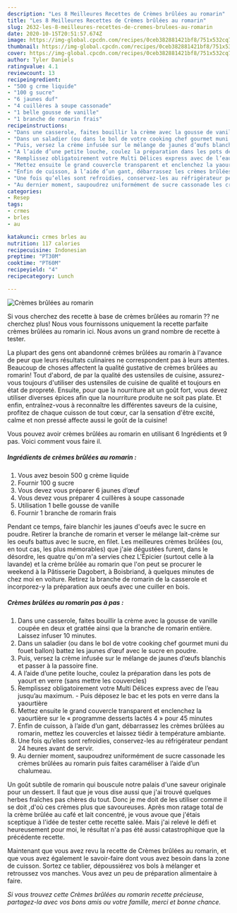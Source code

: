 ```yaml
---
description: "Les 8 Meilleures Recettes de Crèmes brûlées au romarin"
title: "Les 8 Meilleures Recettes de Crèmes brûlées au romarin"
slug: 2632-les-8-meilleures-recettes-de-cremes-brulees-au-romarin
date: 2020-10-15T20:51:57.674Z
image: https://img-global.cpcdn.com/recipes/0ceb382881421bf8/751x532cq70/cremes-brulees-au-romarin-photo-principale-de-la-recette.jpg
thumbnail: https://img-global.cpcdn.com/recipes/0ceb382881421bf8/751x532cq70/cremes-brulees-au-romarin-photo-principale-de-la-recette.jpg
cover: https://img-global.cpcdn.com/recipes/0ceb382881421bf8/751x532cq70/cremes-brulees-au-romarin-photo-principale-de-la-recette.jpg
author: Tyler Daniels
ratingvalue: 4.1
reviewcount: 13
recipeingredient:
- "500 g crme liquide"
- "100 g sucre"
- "6 jaunes duf"
- "4 cuillères à soupe cassonade"
- "1 belle gousse de vanille"
- "1 branche de romarin frais"
recipeinstructions:
- "Dans une casserole, faites bouillir la crème avec la gousse de vanille coupée en deux et grattée ainsi que la branche de romarin entière. Laissez infuser 10 minutes."
- "Dans un saladier (ou dans le bol de votre cooking chef gourmet muni du fouet ballon) battez les jaunes d’œuf avec le sucre en poudre."
- "Puis, versez la crème infusée sur le mélange de jaunes d’œufs blanchis et passer à la passoire fine."
- "A l’aide d’une petite louche, coulez la préparation dans les pots de yaourt en verre (sans mettre les couvercles)"
- "Remplissez obligatoirement votre Multi Délices express avec de l’eau jusqu’au maximum. Puis déposez le bac et les pots en verre dans la yaourtière"
- "Mettez ensuite le grand couvercle transparent et enclenchez la yaourtière sur le « programme desserts lactés 4 » pour 45 minutes"
- "Enfin de cuisson, à l’aide d’un gant, débarrassez les crèmes brûlées au romarin, mettez les couvercles et laissez tiédir à température ambiante."
- "Une fois qu’elles sont refroidies, conservez-les au réfrigérateur pendant 24 heures avant de servir."
- "Au dernier moment, saupoudrez uniformément de sucre cassonade les crèmes brûlées au romarin puis faites caraméliser à l’aide d’un chalumeau."
categories:
- Resep
tags:
- crmes
- brles
- au

katakunci: crmes brles au 
nutrition: 117 calories
recipecuisine: Indonesian
preptime: "PT30M"
cooktime: "PT60M"
recipeyield: "4"
recipecategory: Lunch

---
```



![Crèmes brûlées au romarin](https://img-global.cpcdn.com/recipes/0ceb382881421bf8/751x532cq70/cremes-brulees-au-romarin-photo-principale-de-la-recette.jpg)

Si vous cherchez des recette à base de crèmes brûlées au romarin ?? ne cherchez plus! Nous vous fournissons uniquement la recette parfaite crèmes brûlées au romarin ici. Nous avons un grand nombre de recette à tester.

La plupart des gens ont abandonné crèmes brûlées au romarin à l'avance de peur que leurs résultats culinaires ne correspondent pas à leurs attentes. Beaucoup de choses affectent la qualité gustative de crèmes brûlées au romarin! Tout d'abord, de par la qualité des ustensiles de cuisine, assurez-vous toujours d'utiliser des ustensiles de cuisine de qualité et toujours en état de propreté. Ensuite, pour que la nourriture ait un goût fort, vous devez utiliser diverses épices afin que la nourriture produite ne soit pas plate. Et enfin, entraînez-vous à reconnaître les différentes saveurs de la cuisine, profitez de chaque cuisson de tout cœur, car la sensation d'être excité, calme et non pressé affecte aussi le goût de la cuisine!

<!--inarticleads1-->

Vous pouvez avoir crèmes brûlées au romarin en utilisant 6 Ingrédients et 9 pas. Voici comment vous faire il.

##### Ingrédients de crèmes brûlées au romarin :

1. Vous avez besoin 500 g crème liquide
1. Fournir 100 g sucre
1. Vous devez vous préparer 6 jaunes d’œuf
1. Vous devez vous préparer 4 cuillères à soupe cassonade
1. Utilisation 1 belle gousse de vanille
1. Fournir 1 branche de romarin frais


Pendant ce temps, faire blanchir les jaunes d&#39;oeufs avec le sucre en poudre. Retirer la branche de romarin et verser le mélange lait-crème sur les oeufs battus avec le sucre, en filet. Les meilleures crèmes brûlées (ou, en tout cas, les plus mémorables) que j&#39;aie dégustées furent, dans le désordre, les quatre qu&#39;on m&#39;a servies chez L&#39;Épicier (surtout celle à la lavande) et la crème brûlée au romarin que l&#39;on peut se procurer le weekend à la Pâtisserie Dagobert, à Boisbriand, à quelques minutes de chez moi en voiture. Retirez la branche de romarin de la casserole et incorporez-y la préparation aux oeufs avec une cuiller en bois. 

<!--inarticleads2-->

##### Crèmes brûlées au romarin pas à pas :

1. Dans une casserole, faites bouillir la crème avec la gousse de vanille coupée en deux et grattée ainsi que la branche de romarin entière. Laissez infuser 10 minutes.
1. Dans un saladier (ou dans le bol de votre cooking chef gourmet muni du fouet ballon) battez les jaunes d’œuf avec le sucre en poudre.
1. Puis, versez la crème infusée sur le mélange de jaunes d’œufs blanchis et passer à la passoire fine.
1. A l’aide d’une petite louche, coulez la préparation dans les pots de yaourt en verre (sans mettre les couvercles)
1. Remplissez obligatoirement votre Multi Délices express avec de l’eau jusqu’au maximum. - Puis déposez le bac et les pots en verre dans la yaourtière
1. Mettez ensuite le grand couvercle transparent et enclenchez la yaourtière sur le « programme desserts lactés 4 » pour 45 minutes
1. Enfin de cuisson, à l’aide d’un gant, débarrassez les crèmes brûlées au romarin, mettez les couvercles et laissez tiédir à température ambiante.
1. Une fois qu’elles sont refroidies, conservez-les au réfrigérateur pendant 24 heures avant de servir.
1. Au dernier moment, saupoudrez uniformément de sucre cassonade les crèmes brûlées au romarin puis faites caraméliser à l’aide d’un chalumeau.


Un goût subtile de romarin qui bouscule notre palais d&#39;une saveur originale pour un dessert. Il faut que je vous dise aussi que j&#39;ai trouvé quelques herbes fraîches pas chères du tout. Donc je me doit de les utiliser comme il se doit ,d&#39;où ces crèmes plus que savoureuses. Après mon ratage total de la crème brûlée au café et lait concentré, je vous avoue que j&#39;étais sceptique à l&#39;idée de tester cette recette salée. Mais j&#39;ai relevé le défi et heureusement pour moi, le résultat n&#39;a pas été aussi catastrophique que la précédente recette. 

<!--inarticleads1-->

<p>
Maintenant que vous avez revu la recette de Crèmes brûlées au romarin, et que vous avez également le savoir-faire dont vous avez besoin dans la zone de cuisson. Sortez ce tablier, dépoussiérez vos bols à mélanger et retroussez vos manches. Vous avez un peu de préparation alimentaire à faire.
</p>

<p>
<i>Si vous trouvez cette Crèmes brûlées au romarin recette précieuse, partagez-la avec vos bons amis ou votre famille, merci et bonne chance.</i>
</p>
